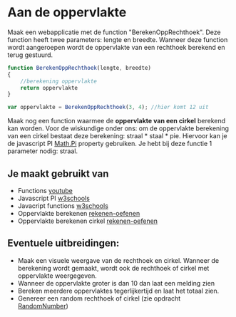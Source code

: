 # Aan de oppervlakte

Maak een webapplicatie met de function "BerekenOppRechthoek". Deze function heeft twee parameters: lengte en breedte. Wanneer deze function wordt aangeroepen wordt de oppervlakte van een rechthoek berekend en terug gestuurd.

```javascript
function BerekenOppRechthoek(lengte, breedte)
{
	//berekening oppervlakte
	return oppervlakte
}

var oppervlakte = BerekenOppRechthoek(3, 4); //hier komt 12 uit
```

Maak nog een function waarmee de **oppervlakte van een cirkel** berekend kan worden. Voor de wiskundige onder ons: om de oppervlakte berekening van een cirkel bestaat deze berekening: 
straal * staal * pie. Hiervoor kan je de javascript PI [Math.Pi](https://www.w3schools.com/jsref/jsref_pi.asp) property gebruiken. Je hebt bij deze functie 1 parameter nodig: straal.

## Je maakt gebruikt van
- Functions [youtube](https://www.youtube.com/watch?v=zC5cvaETdyQ)
- Javascript PI [w3schools](https://www.w3schools.com/jsref/jsref_pi.asp)
- Javacript functions [w3schools](https://www.w3schools.com/js/js_functions.asp)
- Oppervlakte berekenen [rekenen-oefenen](https://www.rekenen-oefenen.nl/instruction/rekenen/meten-en-meetkunde/meten/meten/de-oppervlakte-berekenen/de-oppervlakte-berekenen-1)
- Oppervlakte berekenen cirkel [rekenen-oefenen](https://www.rekenen-oefenen.nl/instruction/rekenen/meten-en-meetkunde/meten/meten/de-oppervlakte-berekenen/de-oppervlakte-van-een-cirkel-berekenen)

## Eventuele uitbreidingen:
- Maak een visuele weergave van de rechthoek en cirkel. Wanneer de berekening wordt gemaakt, wordt ook de rechthoek of cirkel met oppervlakte weergegeven.
- Wanneer de oppervlakte groter is dan 10 dan laat een melding zien
- Bereken meerdere oppervlaktes tegerlijkertijd en laat het totaal zien.
- Genereer een random rechthoek of cirkel (zie opdracht [RandomNumber](RandomNumber))
